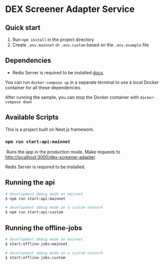 #  DEX Screener Adapter Service

## Quick start

1. Run `npm install` in the project directory
2. Create `.env.mainnet` or `.env.custom` based on the `.env.example` file

## Dependencies

-  Redis Server is required to be installed [docs](https://redis.io/).

You can run `docker-compose up` in a separate terminal to use a local Docker container for all these dependencies.

After running the sample, you can stop the Docker container with `docker-compose down`

## Available Scripts

This is a  project built on Nest.js framework.

### `npm run start:api:mainnet`

​
Runs the app in the production mode.
Make requests to [http://localhost:3000/dex-screener-adapter](http://localhost:3000/dex-screener-adapter).

Redis Server is required to be installed.

## Running the api

```bash
# development debug mode on mainnet
$ npm run start:api:mainnet

# development debug mode on a custom network
$ npm run start:api:custom
```

## Running the offline-jobs

```bash
# development debug mode on mainnet
$ start:offline-jobs:mainnet

# development debug mode on a custom network
$ start:offline-jobs:custom
```
